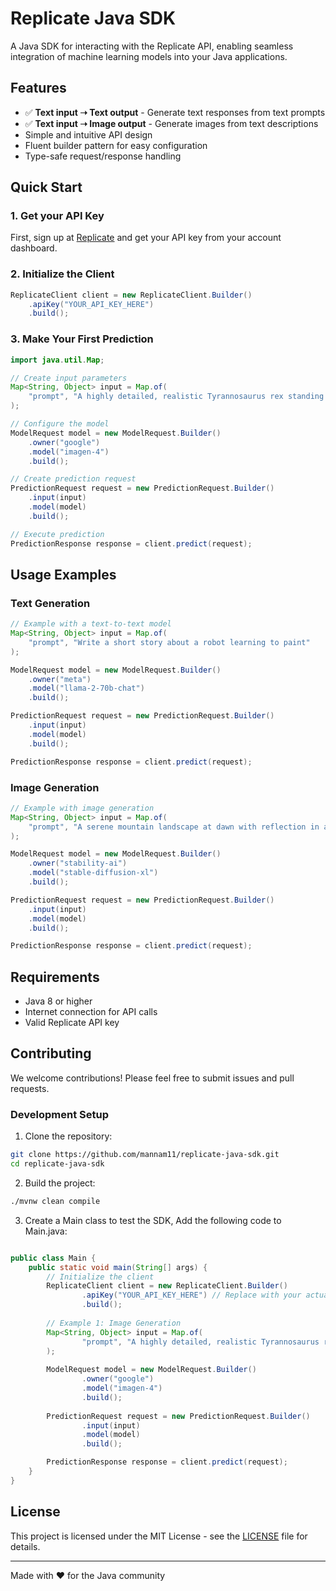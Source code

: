 # Replicate Java SDK

A Java SDK for interacting with the Replicate API, enabling seamless integration of machine learning models into your Java applications.

## Features

- ✅ **Text input ➝ Text output** - Generate text responses from text prompts
- ✅ **Text input ➝ Image output** - Generate images from text descriptions
- Simple and intuitive API design
- Fluent builder pattern for easy configuration
- Type-safe request/response handling

## Quick Start

### 1. Get your API Key
First, sign up at [Replicate](https://replicate.com) and get your API key from your account dashboard.

### 2. Initialize the Client
```java
ReplicateClient client = new ReplicateClient.Builder()
    .apiKey("YOUR_API_KEY_HERE")
    .build();
```

### 3. Make Your First Prediction
```java
import java.util.Map;

// Create input parameters
Map<String, Object> input = Map.of(
    "prompt", "A highly detailed, realistic Tyrannosaurus rex standing in a lush, prehistoric Cretaceous forest at sunset, with dramatic lighting highlighting its textured scales and powerful build. The background features dense ferns and towering ancient trees, with mist rising from the forest floor, creating a cinematic and lifelike atmosphere."
);

// Configure the model
ModelRequest model = new ModelRequest.Builder()
    .owner("google")
    .model("imagen-4")
    .build();

// Create prediction request
PredictionRequest request = new PredictionRequest.Builder()
    .input(input)
    .model(model)
    .build();

// Execute prediction
PredictionResponse response = client.predict(request);
```

## Usage Examples

### Text Generation
```java
// Example with a text-to-text model
Map<String, Object> input = Map.of(
    "prompt", "Write a short story about a robot learning to paint"
);

ModelRequest model = new ModelRequest.Builder()
    .owner("meta")
    .model("llama-2-70b-chat")
    .build();

PredictionRequest request = new PredictionRequest.Builder()
    .input(input)
    .model(model)
    .build();

PredictionResponse response = client.predict(request);
```

### Image Generation
```java
// Example with image generation
Map<String, Object> input = Map.of(
    "prompt", "A serene mountain landscape at dawn with reflection in a crystal clear lake"
);

ModelRequest model = new ModelRequest.Builder()
    .owner("stability-ai")
    .model("stable-diffusion-xl")
    .build();

PredictionRequest request = new PredictionRequest.Builder()
    .input(input)
    .model(model)
    .build();

PredictionResponse response = client.predict(request);
```

## Requirements

- Java 8 or higher
- Internet connection for API calls
- Valid Replicate API key

## Contributing

We welcome contributions! Please feel free to submit issues and pull requests.

### Development Setup

1. Clone the repository:
```bash
git clone https://github.com/mannam11/replicate-java-sdk.git
cd replicate-java-sdk
```

2. Build the project:
```bash
./mvnw clean compile
```

3. Create a Main class to test the SDK, Add the following code to Main.java:
```java

public class Main {
    public static void main(String[] args) {
        // Initialize the client
        ReplicateClient client = new ReplicateClient.Builder()
                .apiKey("YOUR_API_KEY_HERE") // Replace with your actual API key
                .build();
        
        // Example 1: Image Generation
        Map<String, Object> input = Map.of(
                "prompt", "A highly detailed, realistic Tyrannosaurus rex standing in a lush, prehistoric Cretaceous forest at sunset, with dramatic lighting highlighting its textured scales and powerful build. The background features dense ferns and towering ancient trees, with mist rising from the forest floor, creating a cinematic and lifelike atmosphere."
        );
        
        ModelRequest model = new ModelRequest.Builder()
                .owner("google")
                .model("imagen-4")
                .build();
                
        PredictionRequest request = new PredictionRequest.Builder()
                .input(input)
                .model(model)
                .build();

        PredictionResponse response = client.predict(request);
    }
}
```

## License

This project is licensed under the MIT License - see the [LICENSE](LICENSE) file for details.

---

Made with ❤️ for the Java community